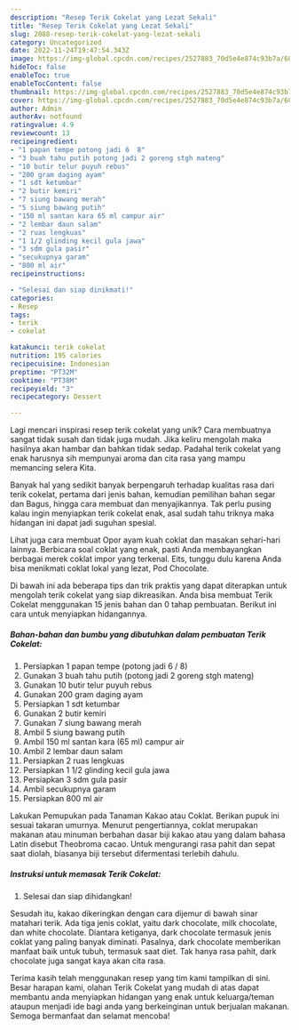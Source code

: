 ```yaml
---
description: "Resep Terik Cokelat yang Lezat Sekali"
title: "Resep Terik Cokelat yang Lezat Sekali"
slug: 2088-resep-terik-cokelat-yang-lezat-sekali
category: Uncategorized
date: 2022-11-24T19:47:54.343Z
image: https://img-global.cpcdn.com/recipes/2527883_70d5e4e874c93b7a/680x482cq70/terik-cokelat-foto-resep-utama.jpg
hideToc: false
enableToc: true
enableTocContent: false
thumbnail: https://img-global.cpcdn.com/recipes/2527883_70d5e4e874c93b7a/680x482cq70/terik-cokelat-foto-resep-utama.jpg
cover: https://img-global.cpcdn.com/recipes/2527883_70d5e4e874c93b7a/680x482cq70/terik-cokelat-foto-resep-utama.jpg
author: Admin
authorAv: notfound
ratingvalue: 4.9
reviewcount: 13
recipeingredient:
- "1 papan tempe potong jadi 6  8"
- "3 buah tahu putih potong jadi 2 goreng stgh mateng"
- "10 butir telur puyuh rebus"
- "200 gram daging ayam"
- "1 sdt ketumbar"
- "2 butir kemiri"
- "7 siung bawang merah"
- "5 siung bawang putih"
- "150 ml santan kara 65 ml campur air"
- "2 lembar daun salam"
- "2 ruas lengkuas"
- "1 1/2 glinding kecil gula jawa"
- "3 sdm gula pasir"
- "secukupnya garam"
- "800 ml air"
recipeinstructions:

- "Selesai dan siap dinikmati!"
categories:
- Resep
tags:
- terik
- cokelat

katakunci: terik cokelat 
nutrition: 195 calories
recipecuisine: Indonesian
preptime: "PT32M"
cooktime: "PT38M"
recipeyield: "3"
recipecategory: Dessert

---
```





Lagi mencari inspirasi resep terik cokelat yang unik? Cara membuatnya sangat tidak susah dan tidak juga mudah. Jika keliru mengolah maka hasilnya akan hambar dan bahkan tidak sedap. Padahal terik cokelat yang enak harusnya sih mempunyai aroma dan cita rasa yang mampu memancing selera Kita.





Banyak hal yang sedikit banyak berpengaruh terhadap kualitas rasa dari terik cokelat, pertama dari jenis bahan, kemudian pemilihan bahan segar dan Bagus, hingga cara membuat dan menyajikannya. Tak perlu pusing kalau ingin menyiapkan terik cokelat enak,      asal sudah tahu triknya maka hidangan ini dapat jadi suguhan spesial.














Lihat juga cara membuat Opor ayam kuah coklat dan masakan sehari-hari lainnya. Berbicara soal coklat yang enak, pasti Anda membayangkan berbagai merek coklat impor yang terkenal. Eits, tunggu dulu karena Anda bisa menikmati coklat lokal yang lezat, Pod Chocolate.






Di bawah ini ada beberapa tips dan trik praktis yang dapat diterapkan untuk mengolah terik cokelat yang siap dikreasikan. Anda bisa membuat Terik Cokelat menggunakan 15 jenis bahan dan 0 tahap pembuatan. Berikut ini cara untuk menyiapkan hidangannya.

<!--inarticleads1-->

##### Bahan-bahan dan bumbu yang dibutuhkan dalam pembuatan Terik Cokelat:

1. Persiapkan 1 papan tempe (potong jadi 6 / 8)
1. Gunakan 3 buah tahu putih (potong jadi 2 goreng stgh mateng)
1. Gunakan 10 butir telur puyuh rebus
1. Gunakan 200 gram daging ayam
1. Persiapkan 1 sdt ketumbar
1. Gunakan 2 butir kemiri
1. Gunakan 7 siung bawang merah
1. Ambil 5 siung bawang putih
1. Ambil 150 ml santan kara (65 ml) campur air
1. Ambil 2 lembar daun salam
1. Persiapkan 2 ruas lengkuas
1. Persiapkan 1 1/2 glinding kecil gula jawa
1. Persiapkan 3 sdm gula pasir
1. Ambil secukupnya garam
1. Persiapkan 800 ml air


Lakukan Pemupukan pada Tanaman Kakao atau Coklat. Berikan pupuk ini sesuai takaran umurnya. Menurut pengertiannya, coklat merupakan makanan atau minuman berbahan dasar biji kakao atau yang dalam bahasa Latin disebut Theobroma cacao. Untuk mengurangi rasa pahit dan sepat saat diolah, biasanya biji tersebut difermentasi terlebih dahulu. 

<!--inarticleads2-->

##### Instruksi untuk memasak Terik Cokelat:


1. Selesai dan siap dihidangkan!

Sesudah itu, kakao dikeringkan dengan cara dijemur di bawah sinar matahari terik. Ada tiga jenis coklat, yaitu dark chocolate, milk chocolate, dan white chocolate. Diantara ketiganya, dark chocolate termasuk jenis coklat yang paling banyak diminati. Pasalnya, dark chocolate memberikan manfaat baik untuk tubuh, termasuk saat diet. Tak hanya rasa pahit, dark chocolate juga sangat kaya akan cita rasa. 

Terima kasih telah menggunakan resep yang tim kami tampilkan di sini. Besar harapan kami, olahan Terik Cokelat yang mudah di atas dapat membantu anda menyiapkan hidangan yang enak untuk keluarga/teman ataupun menjadi ide bagi anda yang berkeinginan untuk berjualan makanan. Semoga bermanfaat dan selamat mencoba!
